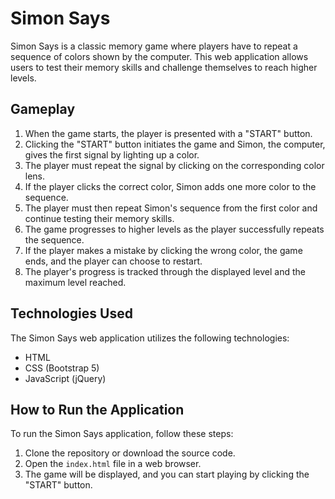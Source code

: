 # Simon Says

Simon Says is a classic memory game where players have to repeat a sequence of colors shown by the computer. This web application allows users to test their memory skills and challenge themselves to reach higher levels.

## Gameplay

1. When the game starts, the player is presented with a "START" button.
2. Clicking the "START" button initiates the game and Simon, the computer, gives the first signal by lighting up a color.
3. The player must repeat the signal by clicking on the corresponding color lens.
4. If the player clicks the correct color, Simon adds one more color to the sequence.
5. The player must then repeat Simon's sequence from the first color and continue testing their memory skills.
6. The game progresses to higher levels as the player successfully repeats the sequence.
7. If the player makes a mistake by clicking the wrong color, the game ends, and the player can choose to restart.
8. The player's progress is tracked through the displayed level and the maximum level reached.

## Technologies Used

The Simon Says web application utilizes the following technologies:

- HTML
- CSS (Bootstrap 5)
- JavaScript (jQuery)

## How to Run the Application

To run the Simon Says application, follow these steps:

1. Clone the repository or download the source code.
2. Open the `index.html` file in a web browser.
3. The game will be displayed, and you can start playing by clicking the "START" button.
